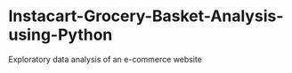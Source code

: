 # Instacart-Grocery-Basket-Analysis-using-Python
Exploratory data analysis of an e-commerce website
